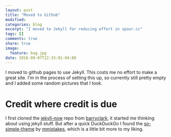 ```yaml
---
layout: post
title: "Moved to Github"
modified:
categories: blog
excerpt: "I moved to Jekyll for reducing effort in spoor.cc"
tags: []
comments: true
share: true
image:
  feature: bug.jpg
date: 2016-09-07T22:33:01-04:00
---
```


I moved to github pages to use Jekyll. This costs me no effort to make a great site.
I'm in the process of setting this up, so currently still pretty empty and I added
some random pictures that I took.

# Credit where credit is due
I first cloned the [jekyll-now](https://github.com/barryclark/jekyll-now/) repo from [barryclark](https://github.com/barryclark/), it started me thinking about using jekyll stuff.
But after a quick DuckDuckGo I found the [so-simple-theme](https://github.com/mmistakes/so-simple-theme) by [mmistakes](https://github.com/mmistakes/), which is a little bit more to my liking.




